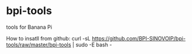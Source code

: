 # bpi-tools
tools for Banana Pi

How to insatll from github:
curl -sL https://github.com/BPI-SINOVOIP/bpi-tools/raw/master/bpi-tools | sudo -E bash -


